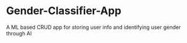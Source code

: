 # Gender-Classifier-App
A ML based CRUD app for storing user info and identifying user gender through AI

